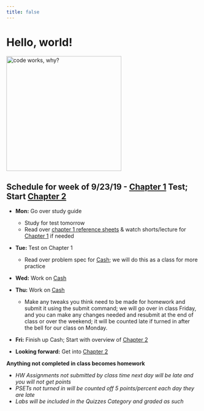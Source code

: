 ```yaml
---
title: false
---
```


# Hello, world!

<img src="https://img.memecdn.com/every-programmer-knows_o_1438249.jpg" alt="code works, why?" height="300">

## Schedule for week of 9/23/19 - [Chapter 1](curriculum/1) Test; Start [Chapter 2](curriculum/2)

  - **Mon:** Go over study guide
    - Study for test tomorrow 
    - Read over [chapter 1 reference sheets](assets/pdfs/ch1-ref-sheets.pdf) & watch shorts/lecture for [Chapter 1](curriculum/1) if needed
  - **Tue:** Test on Chapter 1
    - Read over problem spec for [Cash](https://docs.cs50.net/2019/ap/problems/cash/cash.html); we will do this as a class for more practice
  - **Wed:** Work on [Cash](https://docs.cs50.net/2019/ap/problems/cash/cash.html)
  - **Thu:** Work on [Cash](https://docs.cs50.net/2019/ap/problems/cash/cash.html)
    - Make any tweaks you think need to be made for homework and submit it using the submit command; we will go over in class Friday, and you can make any changes needed and resubmit at the end of class or over the weekend; it will be counted late if turned in after the bell for our class on Monday.
  - **Fri:** Finish up Cash; Start with overview of [Chapter 2](curriculum/2)

  - **Looking forward:** Get into [Chapter 2](curriculum/2)

**Anything not completed in class becomes homework**
  - *HW Assignments not submitted by class time next day will be late and you will not get points*
  - *PSETs not turned in will be counted off 5 points/percent each day they are late*
  - *Labs will be included in the Quizzes Category and graded as such*

<!-- This is CS50 AP, Harvard University's introduction to the intellectual enterprises of computer science and the art of programming for students in high school, which satisfies the College Board's AP CS Principles curriculum framework.

<iframe src="https://www.youtube.com/embed/tZxLMIk_SaY?playlist=GAB6Gm7pTTA"></iframe> -->
